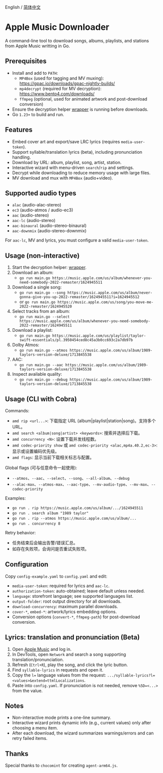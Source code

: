 English / [简体中文](./README-CN.md)

# Apple Music Downloader
A command-line tool to download songs, albums, playlists, and stations from Apple Music writting in Go.

## Prerequisites
- Install and add to `PATH`:
  - `MP4Box` (used for tagging and MV muxing): https://gpac.io/downloads/gpac-nightly-builds/
  - `mp4decrypt` (required for MV decryption): https://www.bento4.com/downloads/
  - `ffmpeg` (optional, used for animated artwork and post-download conversion)
- Ensure the decryption helper [wrapper](https://github.com/WorldObservationLog/wrapper) is running before downloads.
- Go `1.23+` to build and run.

## Features
- Embed cover art and export/save LRC lyrics (requires `media-user-token`).
- Support syllable/translation lyrics (beta), including pronunciation handling.
- Download by URL: album, playlist, song, artist, station.
- Interactive wizard with menu-driven `search`/`rip` and settings.
- Decrypt while downloading to reduce memory usage with large files.
- MV download and mux with `MP4Box` (audio+video).

## Supported audio types
- `alac` (audio-alac-stereo)
- `ec3` (audio-atmos / audio-ec3)
- `aac` (audio-stereo)
- `aac-lc` (audio-stereo)
- `aac-binaural` (audio-stereo-binaural)
- `aac-downmix` (audio-stereo-downmix)

For `aac-lc`, MV and lyrics, you must configure a valid `media-user-token`.

## Usage (non-interactive)
1. Start the decryption helper: [wrapper](https://github.com/WorldObservationLog/wrapper).
2. Download an album:
   - `go run main.go https://music.apple.com/us/album/whenever-you-need-somebody-2022-remaster/1624945511`
3. Download a single song:
   - `go run main.go --song https://music.apple.com/us/album/never-gonna-give-you-up-2022-remaster/1624945511?i=1624945512`
   - or `go run main.go https://music.apple.com/us/song/you-move-me-2022-remaster/1624945520`
4. Select tracks from an album:
   - `go run main.go --select https://music.apple.com/us/album/whenever-you-need-somebody-2022-remaster/1624945511`
5. Download a playlist:
   - `go run main.go https://music.apple.com/us/playlist/taylor-swift-essentials/pl.3950454ced8c45a3b0cc693c2a7db97b`
6. Dolby Atmos:
   - `go run main.go --atmos https://music.apple.com/us/album/1989-taylors-version-deluxe/1713845538`
7. AAC:
   - `go run main.go --aac https://music.apple.com/us/album/1989-taylors-version-deluxe/1713845538`
8. Inspect available quality:
   - `go run main.go --debug https://music.apple.com/us/album/1989-taylors-version-deluxe/1713845538`

## Usage (CLI with Cobra)
Commands:
- `amd rip <url...>`: 下载指定 URL (album|playlist|station|song)。支持多个 URL。
- `amd search <album|song|artist> <keywords>`: 搜索并选择后下载。
- `amd concurrency <N>`: 设置下载并发线程数。
- `amd codec-priority show` 或 `amd codec-priority <alac,mp4a.40.2,ec-3>`: 显示或设置编码优先级。
- `amd flags`: 显示当前下载相关标志与配置。

Global flags (可与任意命令一起使用):
- `--atmos`、`--aac`、`--select`、`--song`、`--all-album`、`--debug`
- `--alac-max`、`--atmos-max`、`--aac-type`、`--mv-audio-type`、`--mv-max`、`--codec-priority`

Examples:
- `go run . rip https://music.apple.com/us/album/.../1624945511`
- `go run . search album "1989 taylor"`
- `go run . rip --atmos https://music.apple.com/us/album/...`
- `go run . concurrency 8`

Retry behavior:
- 任务结束后会输出告警/错误汇总。
- 如存在失败项，会询问是否重试失败项。

## Configuration
Copy `config-example.yaml` to `config.yaml` and edit:
- `media-user-token`: required for lyrics and `aac-lc`.
- `authorization-token`: auto-obtained; leave default unless needed.
- `language`: storefront language; see supported languages list.
- `output-folder`: root output directory for all downloads.
- `download-concurrency`: maximum parallel downloads.
- `cover-*`, `embed-*`: artwork/lyrics embedding options.
- Conversion options (`convert-*`, `ffmpeg-path`) for post-download conversion.

## Lyrics: translation and pronunciation (Beta)
1. Open [Apple Music](https://beta.music.apple.com) and log in.
2. In DevTools, open `Network` and search a song supporting translation/pronunciation.
3. Refresh (`Ctrl+R`), play the song, and click the lyric button.
4. Find `syllable-lyrics` in requests and open it.
5. Copy the `l=` language values from the request: `.../syllable-lyrics?l=<values>&extend=ttmlLocalizations`.
6. Paste into `config.yaml`. If pronunciation is not needed, remove `%5D=<...>` from the value.

## Notes
- Non-interactive mode prints a one-line summary.
- Interactive wizard prints dynamic info (e.g., current values) only after choosing a menu item.
- After each download, the wizard summarizes warnings/errors and can retry failed items.

## Thanks
Special thanks to `chocomint` for creating `agent-arm64.js`.
